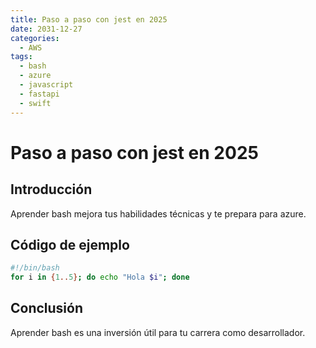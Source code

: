 ```yaml
---
title: Paso a paso con jest en 2025
date: 2031-12-27
categories:
  - AWS
tags:
  - bash
  - azure
  - javascript
  - fastapi
  - swift
---
```


# Paso a paso con jest en 2025

## Introducción

Aprender bash mejora tus habilidades técnicas y te prepara para azure.

## Código de ejemplo

```bash
#!/bin/bash
for i in {1..5}; do echo "Hola $i"; done
```

## Conclusión

Aprender bash es una inversión útil para tu carrera como desarrollador.